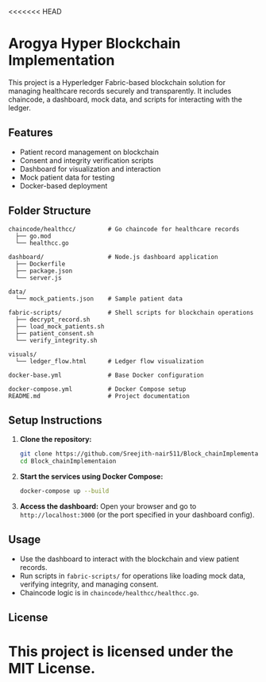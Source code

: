 <<<<<<< HEAD
# Arogya Hyper Blockchain Implementation

This project is a Hyperledger Fabric-based blockchain solution for managing healthcare records securely and transparently. It includes chaincode, a dashboard, mock data, and scripts for interacting with the ledger.

## Features
- Patient record management on blockchain
- Consent and integrity verification scripts
- Dashboard for visualization and interaction
- Mock patient data for testing
- Docker-based deployment

## Folder Structure
```
chaincode/healthcc/         # Go chaincode for healthcare records
  ├── go.mod
  └── healthcc.go

dashboard/                  # Node.js dashboard application
  ├── Dockerfile
  ├── package.json
  └── server.js

data/
  └── mock_patients.json    # Sample patient data

fabric-scripts/             # Shell scripts for blockchain operations
  ├── decrypt_record.sh
  ├── load_mock_patients.sh
  ├── patient_consent.sh
  └── verify_integrity.sh

visuals/
  └── ledger_flow.html      # Ledger flow visualization

docker-base.yml             # Base Docker configuration

docker-compose.yml          # Docker Compose setup
README.md                   # Project documentation
```

## Setup Instructions
1. **Clone the repository:**
   ```sh
   git clone https://github.com/Sreejith-nair511/Block_chainImplementaion.git
   cd Block_chainImplementaion
   ```
2. **Start the services using Docker Compose:**
   ```sh
   docker-compose up --build
   ```
3. **Access the dashboard:**
   Open your browser and go to `http://localhost:3000` (or the port specified in your dashboard config).

## Usage
- Use the dashboard to interact with the blockchain and view patient records.
- Run scripts in `fabric-scripts/` for operations like loading mock data, verifying integrity, and managing consent.
- Chaincode logic is in `chaincode/healthcc/healthcc.go`.

## License
This project is licensed under the MIT License.
=======
